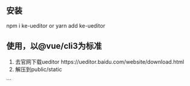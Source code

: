 ## 安装
npm i ke-ueditor
or
yarn add ke-ueditor

## 使用，以@vue/cli3为标准
<ol>
<li>去官网下载ueditor   https://ueditor.baidu.com/website/download.html</li>
<li>解压到public/static</li>
</ol>
```
<template>
  <u-editor v-model="content" :ueditor="`${process.env.BASE_URL}static/ueditor/`"></u-editor>
</template>

<script>
import UEditor from 'ke-ueditor/lib/editor'
export default {
  components: {
    UEditor
  },
  data () {
    return {
      content: ''
    }
  }
}
</script>
```
